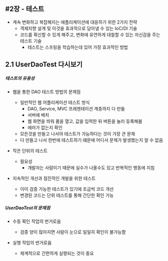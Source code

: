 #2장 - 테스트
---

- 계속 변화하고 복잡해지는 애플리케이션에 대응하기 위한 2가지 전략
  - 객체지향 설계 및 이것을 효과적으로 담아낼 수 있는 IoC/DI 기술
  - 코드를 확신할 수 있게 해주고, 변화에 유연하게 대철할 수 있는 자신감을 주는 테스트 기술
    - 테스트는 스프링을 학습하는데 있어 가장 효과적인 방법
  
## 2.1 UserDaoTest 다시보기

##### 테스트의 유용성
- 웹을 통한 DAO 테스트 방법의 문제점
  - 일반적인 웹 어플리케이션 테스트 방식
    - DAO, Service, MVC 프레젠테이션 계층까지 다 만듦
    - 서버에 배치
    - 웹 화면을 띄워 폼을 열고, 값을 입력한 뒤 버튼을 눌러 등록해봄
    - 에러가 없는지 확인
  - 모든것을 만들고 나서야 테스트가 가능하다는 것이 가장 큰 문제
  - 다 만들고 나서 한번에 테스트하기 떄문에 어디서 문제가 발생했는지 알 수 없음
  
- 작은 단위의 테스트
  - 필요성
    - 개발자는 사람이기 때문에 실수가 나올수도 있고 반복적인 행동에 지침
    
- 지속적인 개선과 점진적인 개발을 위한 테스트
  - 이미 검증 가능한 테스트가 있기에 조금씩 코드 개선
  - 변경된 코드는 단위 테스트를 통해 간단한 확인 가능
  
##### UserDaoTest의 문제점
- 수동 확인 작업의 번거로움
  - 검증 양이 많아지면 사람이 눈으로 일일히 확인이 불가능함
  
- 실행 작업의 번거로움
  - 체계적으로 간편하게 실행되는 것이 중요
